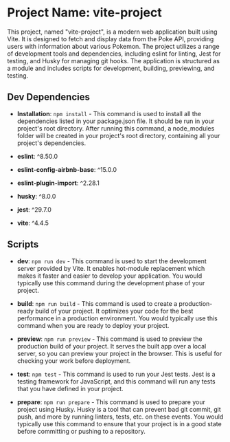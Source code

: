 # **Project Name: vite-project**

This project, named "vite-project", is a modern web application built using Vite. It is designed to fetch and display data from the Poke API, providing users with information about various Pokemon. The project utilizes a range of development tools and dependencies, including eslint for linting, Jest for testing, and Husky for managing git hooks. The application is structured as a module and includes scripts for development, building, previewing, and testing.

## **Dev Dependencies**

- **Installation**: `npm install` - This command is used to install all the dependencies listed in your package.json file. It should be run in your project's root directory. After running this command, a node_modules folder will be created in your project's root directory, containing all your project's dependencies.

- **eslint**: ^8.50.0
- **eslint-config-airbnb-base**: ^15.0.0
- **eslint-plugin-import**: ^2.28.1
- **husky**: ^8.0.0
- **jest**: ^29.7.0
- **vite**: ^4.4.5

## **Scripts**

- **dev**: `npm run dev` - This command is used to start the development server provided by Vite. It enables hot-module replacement which makes it faster and easier to develop your application. You would typically use this command during the development phase of your project.

- **build**: `npm run build` - This command is used to create a production-ready build of your project. It optimizes your code for the best performance in a production environment. You would typically use this command when you are ready to deploy your project.

- **preview**: `npm run preview` - This command is used to preview the production build of your project. It serves the built app over a local server, so you can preview your project in the browser. This is useful for checking your work before deployment.

- **test**: `npm test` - This command is used to run your Jest tests. Jest is a testing framework for JavaScript, and this command will run any tests that you have defined in your project.

- **prepare**: `npm run prepare` - This command is used to prepare your project using Husky. Husky is a tool that can prevent bad git commit, git push, and more by running linters, tests, etc. on these events. You would typically use this command to ensure that your project is in a good state before committing or pushing to a repository.

